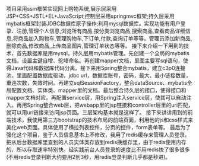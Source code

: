   项目采用ssm框架实现网上购物系统,展示层采用JSP+CSS+JSTL+EL+JavaScript;控制层采用springmvc框架;持久层采用mybatis框架封装JDBC数据库原子操作;利用mysql数据库。实现功能有用户登录、注册,管理个人信息,浏览所有商品,按分类浏览商品,搜索商品,查看商品详细信息,将商品加入购物车,管理购物车,下订单,付款,查询订单等等。管理员添加新商品,删除商品,修改商品,上传商品图片,管理订单状态等等。 
  接下来介绍一下用到的技术，首先数据库是用mysql。持久层用mybatis管理。先创建一个全局的mybatis文档，设置主键自增、驼峰命名。再创建mapper文档，里面主要写sql语句，使得Java代码和数据库代码分离。接下来用Spring整合mybatis，建立c3p0连接池，里面配置数据库驱动，jdbc url，数据库账号，密码，最大、最小链接数量，重连次数，失效时间。再建立sqlSessionFactory，整合dataSource、mybatis全局配置文档、实体类、mapper里的文档。最后整合持久层的接口，使得接口和mapper文档对应。再配置service层，用Spring注入service层，使其可以自动注入。再用Spring整合web层，把webapp里的jsp链接和controller层里的uri匹配，就可以用uri链接来访问jsp页面。三层架构基本就是这样了。
  接下来讲讲用到的前端技术，我使用第三方bootstrap的技术布局的前端页面，利用他的js和css样式来美化web页面。具体使用了横拉列表控件，分页的控件，form表单等。
  最后为了强化这个项目，鉴于人员信息基本上不修改，我用了redis缓存来管理人员登录。把从后台数据库里查到的人员实体类存放到redis换缓存里，由于redis使用内存的，所以存取速率特别快。经实践前台人员登录的速度比不用redis快了很多很多(不用redis登录判断大约要用2到3秒，用redis登录判断几乎都是秒进)。
